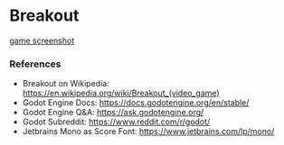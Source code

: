 # Breakout
[game screenshot](screencap.png)
### References
- Breakout on Wikipedia: https://en.wikipedia.org/wiki/Breakout_(video_game)
- Godot Engine Docs: https://docs.godotengine.org/en/stable/
- Godot Engine Q&A: https://ask.godotengine.org/
- Godot Subreddit: https://www.reddit.com/r/godot/
- Jetbrains Mono as Score Font: https://www.jetbrains.com/lp/mono/
